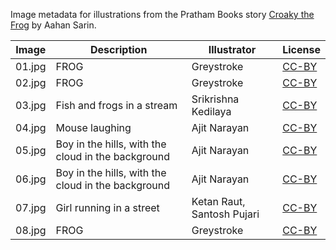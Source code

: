 Image metadata for illustrations from the Pratham Books story [Croaky the Frog](https://storyweaver.org.in/stories/3291-croaky-the-frog) by Aahan Sarin.

Image | Description | Illustrator | License
----- | ----------- | ----------- | -------
01.jpg | FROG | Greystroke | [CC-BY](https://creativecommons.org/licenses/by/4.0/)
02.jpg | FROG | Greystroke | [CC-BY](https://creativecommons.org/licenses/by/4.0/)
03.jpg | Fish and frogs in a stream | Srikrishna Kedilaya | [CC-BY](https://creativecommons.org/licenses/by/4.0/)
04.jpg | Mouse laughing | Ajit Narayan | [CC-BY](https://creativecommons.org/licenses/by/4.0/)
05.jpg | Boy in the hills, with the cloud in the background | Ajit Narayan | [CC-BY](https://creativecommons.org/licenses/by/4.0/)
06.jpg | Boy in the hills, with the cloud in the background | Ajit Narayan | [CC-BY](https://creativecommons.org/licenses/by/4.0/)
07.jpg | Girl running in a street | Ketan Raut, Santosh Pujari | [CC-BY](https://creativecommons.org/licenses/by/4.0/)
08.jpg | FROG | Greystroke | [CC-BY](https://creativecommons.org/licenses/by/4.0/)